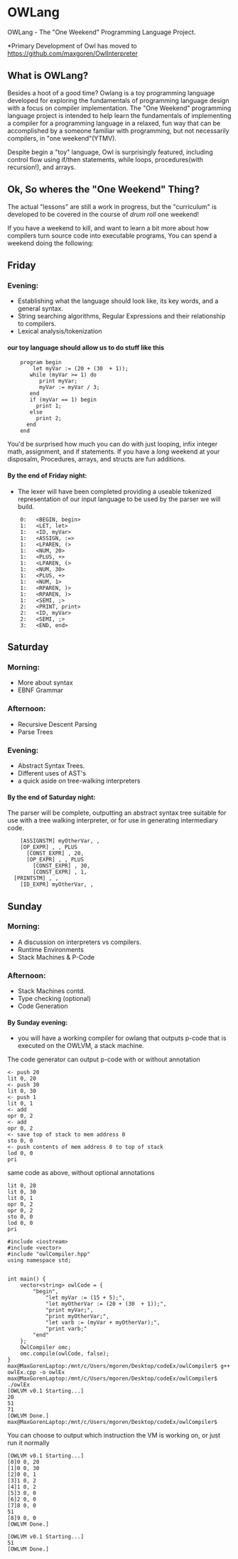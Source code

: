 # OWLang
OWLang - The "One Weekend" Programming Language Project.

*Primary Development of Owl has moved to https://github.com/maxgoren/OwlInterpreter

## What is OWLang?
Besides a hoot of a good time? Owlang is a toy programming language developed for exploring the fundamentals 
of programming language design with a focus on compiler implementation. The "One Weekend" programming language project
is intended to help learn the fundamentals of implementing a compiler for a programming language in a relaxed, fun way 
that can be accomplished by a someone familiar with programming, but not necessarily compilers, in "one weekend"(YTMV).

Despite begin a "toy" language, Owl is surprisingly featured, including control flow using if/then statements, while loops,
procedures(with recursion!), and arrays.

## Ok, So wheres the "One Weekend" Thing?
The actual "lessons" are still a work in progress, but the "curriculum" is developed to be covered 
in the course of *drum roll* one weekend! 

If you have a weekend to kill, and want to learn a bit more about how compilers turn source code into executable programs,
You can spend a weekend doing the following: 

 ## Friday 
 ### Evening:
 - Establishing what the language should look like, its key words, and a general syntax.
 - String searching algorithms, Regular Expressions and their relationship to compilers.
 - Lexical analysis/tokenization
#### our toy language should allow us to do stuff like this
```
    program begin 
        let myVar := (20 + (30  + 1));
       while (myVar >= 1) do
          print myVar;
          myVar := myVar / 3;
       end
       if (myVar == 1) begin
         print 1;
       else
         print 2;
      end
    end
```
You'd be surprised how much you can do with just looping, infix integer math, assignment, and if statements.
If you have a _long_ weekend at your disposalm, Procedures, arrays, and structs are fun additions.

#### By the end of Friday night:
 - The lexer will have been completed providing a useable tokenized representation
of our input language to be used by the parser we will build.

```
    0:   <BEGIN, begin>
    1:   <LET, let>
    1:   <ID, myVar>
    1:   <ASSIGN, :=>
    1:   <LPAREN, (>
    1:   <NUM, 20>
    1:   <PLUS, +>
    1:   <LPAREN, (>
    1:   <NUM, 30>
    1:   <PLUS, +>
    1:   <NUM, 1>
    1:   <RPAREN, )>
    1:   <RPAREN, )>
    1:   <SEMI, ;>   
    2:   <PRINT, print>
    2:   <ID, myVar>
    2:   <SEMI, ;>
    3:   <END, end>
```

## Saturday 
### Morning:
 - More about syntax
 - EBNF Grammar
### Afternoon:
 - Recursive Descent Parsing
 - Parse Trees
### Evening:
- Abstract Syntax Trees.
- Different uses of AST's
- a quick aside on tree-walking interpreters

#### By the end of Saturday night:
  The parser will be complete, outputting an abstract syntax tree suitable for use
  with a tree walking interpreter, or for use in generating intermediary code.

```
    [ASSIGNSTM] myOtherVar, ,
    [OP_EXPR] , , PLUS
      [CONST_EXPR] , 20,
      [OP_EXPR] , , PLUS
        [CONST_EXPR] , 30,
        [CONST_EXPR] , 1,
  [PRINTSTM] , ,
    [ID_EXPR] myOtherVar, ,
```

## Sunday 
### Morning:
 - A discussion on interpreters vs compilers.
 - Runtime Environments
 - Stack Machines & P-Code
### Afternoon:
 - Stack Machines contd.
 - Type checking (optional)
 - Code Generation

#### By Sunday evening:
- you will have a working compiler for owlang that outputs
p-code that is executed on the OWLVM, a stack machine.

The code generator can output p-code with or without annotation
```
<- push 20
lit 0, 20
<- push 30
lit 0, 30
<- push 1
lit 0, 1
<- add
opr 0, 2
<- add
opr 0, 2
<- save top of stack to mem address 0
sto 0, 0
<- push contents of mem address 0 to top of stack
lod 0, 0
pri
```

same code as above, without optional annotations
```
lit 0, 20
lit 0, 30
lit 0, 1
opr 0, 2
opr 0, 2
sto 0, 0
lod 0, 0
pri
```

```
#include <iostream>
#include <vector>
#include "owlCompiler.hpp"
using namespace std;


int main() {
    vector<string> owlCode = {
        "begin", 
            "let myVar := (15 + 5);",
            "let myOtherVar := (20 + (30  + 1));",
            "print myVar;",
            "print myOtherVar;",
            "let varb := (myVar + myOtherVar);",
            "print varb;"
        "end" 
    };
    OwlCompiler omc;
    omc.compile(owlCode, false);
}
max@MaxGorenLaptop:/mnt/c/Users/mgoren/Desktop/codeEx/owlCompiler$ g++ owlEx.cpp -o owlEx
max@MaxGorenLaptop:/mnt/c/Users/mgoren/Desktop/codeEx/owlCompiler$ ./owlEx
[OWLVM v0.1 Starting...]
20
51
71
[OWLVM Done.]
max@MaxGorenLaptop:/mnt/c/Users/mgoren/Desktop/codeEx/owlCompiler$
```

You can choose to output which instruction the VM is working on, or just run it normally
```
[OWLVM v0.1 Starting...]
[0]0 0, 20
[1]0 0, 30
[2]0 0, 1
[3]1 0, 2
[4]1 0, 2
[5]3 0, 0
[6]2 0, 0
[7]8 0, 0
51
[8]9 0, 0
[OWLVM Done.]

[OWLVM v0.1 Starting...]
51
[OWLVM Done.]
```
